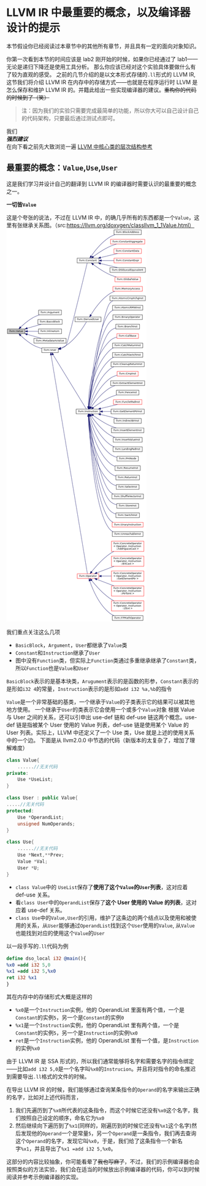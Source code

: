 # LLVM IR 中最重要的概念，以及编译器设计的提示

本节假设你已经阅读过本章节中的其他所有章节，并且具有一定的面向对象知识。

你第一次看到本节的时间应该是 lab2 刚开始的时候，如果你已经通过了 lab1——无论是递归下降还是使用工具分析。  那么你应该已经对这个实验具体要做什么有了较为直观的感受。
之前的几节介绍的是以文本形式存储的`.ll`形式的 LLVM IR, 这节我们将介绍 LLVM IR 在内存中的存储方式——也就是在程序运行时 LLVM 是怎么保存和维护 LLVM IR 的。并籍此给出一些实现编译器的建议。~~重构你的代码的时候到了（笑）~~
>注：因为我们的实验只需要完成最简单的功能，所以你大可以自己设计自己的代码架构，只要最后通过测试点即可。

我们  
***强烈建议***  
在向下看之前先大致浏览一遍
[LLVM 中核心类的层次结构参考](https://www.llvm.org/docs/ProgrammersManual.html#the-core-llvm-class-hierarchy-reference)

## 最重要的概念：`Value`,`Use`,`User`
这是我们学习并设计自己的翻译到 LLVM IR 的编译器时需要认识的最重要的概念之一。

**一切皆`Value`**  

这是个夸张的说法，不过在 LLVM IR 中，的确几乎所有的东西都是一个`Value`，这里有张继承关系图。（src:https://llvm.org/doxygen/classllvm_1_1Value.html）
![](../files/Value.png)

我们重点关注这么几项
- `BasicBlock`，`Argument`，`User`都继承了`Value`类
- `Constant`和`Instruction`继承了`User`
- 图中没有`Function`类，但实际上`Function`类通过多重继承继承了`Constant`类，所以`Function`也是`Value`和`User`

`BasicBlock`表示的是基本块类，`Arugument`表示的是函数的形参，`Constant`表示的是形如`i32 4`的常量，`Instruction`表示的是形如`add i32 %a,%b`的指令

`Value`是一个非常基础的基类，一个继承于`Value`的子类表示它的结果可以被其他地方使用。
一个继承于`User`的类表示它会使用一个或多个`Value`对象
根据 Value 与 User 之间的关系，还可以引申出 use-def 链和 def-use 链这两个概念。use-def 链是指被某个 User 使用的 Value 列表，def-use 链是使用某个 Value 的 User 列表。实际上，LLVM 中还定义了一个 Use 类，Use 就是上述的使用关系中的一个边。
下面是从 llvm2.0.0 中节选的代码（新版本的太复杂了，增加了理解难度）
``` c++
class Value{
    ......//无关代码
private:
    Use *UseList;
}
```
```c++
class User : public Value{
.....//无关代码
protected:
    Use *OperandList;
    unsigned NumOperands;
}
```
```c++
class Use{
    ......//无关代码
    Use *Next,**Prev;
    Value *Val;
    User *U;
}
```
- `class Value`中的 `UseList`保存了**使用了这个`Value`的`User`列表**，这对应着 def-use 关系。
- 看`class User`中的`OperandList`保存了**这个 User 使用的 Value 的列表**，这对应着 use-def 关系。
- `class Use`中的`Value,User`的引用，维护了这条边的两个结点以及使用和被使用的关系，从`User`能够通过`OperandList`找到这个`User`使用的`Value`, 从`Value`也能找到对应的使用这个`Value`的`User`

以一段手写的`.ll`代码为例
```llvm
define dso_local i32 @main(){
%x0 =add i32 5,0
%x1 =add i32 5,%x0
ret i32 %x1
}
```
其在内存中的存储形式大概是这样的

- `%x0`是一个`Instruction`实例，他的 OperandList 里面有两个值，一个是`Constant`的实例`5`，另一个是`Constant`的实例`0`
- `%x1`是一个`Instruction`实例，他的 OperandList 里有两个值，一个是`Constant`的实例`5`，另一个是`Instruction`的实例`%x0`
- `ret`是一个`Instruction`实例，他的 OperandList 里有一个值，是`Instruction`的实例`%x0`

由于 LLVM IR 是 SSA 形式的，所以我们通常能够将名字和需要名字的指令绑定——比如`add i32 5,0`是一个名字叫`%x0`的`Instrucion`。并且将对指令的命名推迟到需要导出`.ll`格式的文件的时候。

在导出 LLVM IR 的时候，我们能够通过查询某条指令的`Operand`的名字来输出正确的名字，比如对上述代码而言，
1. 我们先遍历到了`%x0`所代表的这条指令，而这个时候它还没有`%x0`这个名字，我们按照自己设定的顺序，命名它为`%x0`
2. 然后继续向下遍历到了`%x1`(同样的，刚遍历到的时候它还没有`%x1`这个名字)然后发现他的`Operand`一个是常量`5`，另一个`Operand`是一条指令，我们再去查询这个`Operand`的名字，发现它叫`%x0`，于是，我们给了这条指令一个新名字`%x1`，并且导出了`%x1 =add i32 5,%x0`。

这部分的内容比较抽象，你可能看晕了~~我也写麻了~~，不过，我们的示例编译器也会按照类似的方法实验，我们会在适当的时候放出示例编译器的代码，你可以到时候阅读并参考示例编译器的实现。